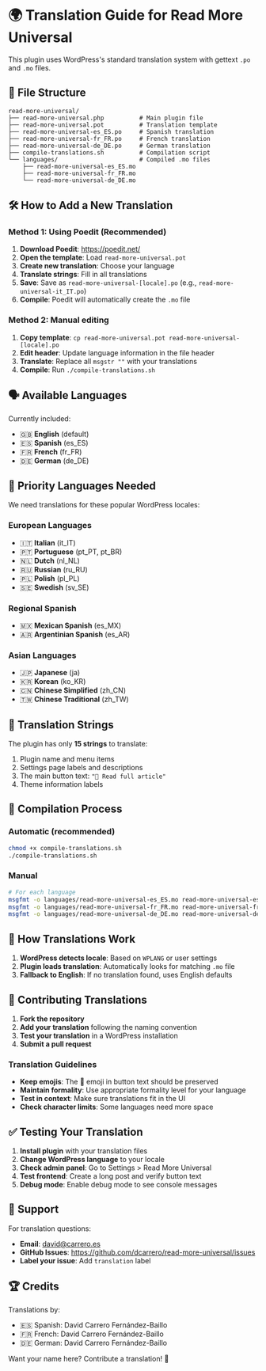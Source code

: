 # 🌍 Translation Guide for Read More Universal

This plugin uses WordPress's standard translation system with gettext `.po` and `.mo` files.

## 📂 File Structure

```
read-more-universal/
├── read-more-universal.php          # Main plugin file
├── read-more-universal.pot          # Translation template
├── read-more-universal-es_ES.po     # Spanish translation
├── read-more-universal-fr_FR.po     # French translation  
├── read-more-universal-de_DE.po     # German translation
├── compile-translations.sh          # Compilation script
└── languages/                       # Compiled .mo files
    ├── read-more-universal-es_ES.mo
    ├── read-more-universal-fr_FR.mo
    └── read-more-universal-de_DE.mo
```

## 🛠️ How to Add a New Translation

### Method 1: Using Poedit (Recommended)

1. **Download Poedit**: https://poedit.net/
2. **Open the template**: Load `read-more-universal.pot`
3. **Create new translation**: Choose your language
4. **Translate strings**: Fill in all translations
5. **Save**: Save as `read-more-universal-[locale].po` (e.g., `read-more-universal-it_IT.po`)
6. **Compile**: Poedit will automatically create the `.mo` file

### Method 2: Manual editing

1. **Copy template**: `cp read-more-universal.pot read-more-universal-[locale].po`
2. **Edit header**: Update language information in the file header
3. **Translate**: Replace all `msgstr ""` with your translations
4. **Compile**: Run `./compile-translations.sh`

## 🗣️ Available Languages

Currently included:
- 🇬🇧 **English** (default)
- 🇪🇸 **Spanish** (es_ES)
- 🇫🇷 **French** (fr_FR)
- 🇩🇪 **German** (de_DE)

## 🎯 Priority Languages Needed

We need translations for these popular WordPress locales:

### European Languages
- 🇮🇹 **Italian** (it_IT)
- 🇵🇹 **Portuguese** (pt_PT, pt_BR)
- 🇳🇱 **Dutch** (nl_NL)
- 🇷🇺 **Russian** (ru_RU)
- 🇵🇱 **Polish** (pl_PL)
- 🇸🇪 **Swedish** (sv_SE)

### Regional Spanish
- 🇲🇽 **Mexican Spanish** (es_MX)
- 🇦🇷 **Argentinian Spanish** (es_AR)

### Asian Languages
- 🇯🇵 **Japanese** (ja)
- 🇰🇷 **Korean** (ko_KR)
- 🇨🇳 **Chinese Simplified** (zh_CN)
- 🇹🇼 **Chinese Traditional** (zh_TW)

## 📝 Translation Strings

The plugin has only **15 strings** to translate:

1. Plugin name and menu items
2. Settings page labels and descriptions
3. The main button text: `"📖 Read full article"`
4. Theme information labels

## 🔄 Compilation Process

### Automatic (recommended)
```bash
chmod +x compile-translations.sh
./compile-translations.sh
```

### Manual
```bash
# For each language
msgfmt -o languages/read-more-universal-es_ES.mo read-more-universal-es_ES.po
msgfmt -o languages/read-more-universal-fr_FR.mo read-more-universal-fr_FR.po
msgfmt -o languages/read-more-universal-de_DE.mo read-more-universal-de_DE.po
```

## 🚀 How Translations Work

1. **WordPress detects locale**: Based on `WPLANG` or user settings
2. **Plugin loads translation**: Automatically looks for matching `.mo` file
3. **Fallback to English**: If no translation found, uses English defaults

## 🤝 Contributing Translations

1. **Fork the repository**
2. **Add your translation** following the naming convention
3. **Test your translation** in a WordPress installation
4. **Submit a pull request**

### Translation Guidelines

- **Keep emojis**: The 📖 emoji in button text should be preserved
- **Maintain formality**: Use appropriate formality level for your language
- **Test in context**: Make sure translations fit in the UI
- **Check character limits**: Some languages need more space

## ✅ Testing Your Translation

1. **Install plugin** with your translation files
2. **Change WordPress language** to your locale
3. **Check admin panel**: Go to Settings > Read More Universal
4. **Test frontend**: Create a long post and verify button text
5. **Debug mode**: Enable debug mode to see console messages

## 📧 Support

For translation questions:
- **Email**: david@carrero.es
- **GitHub Issues**: https://github.com/dcarrero/read-more-universal/issues
- **Label your issue**: Add `translation` label

## 🏆 Credits

Translations by:
- 🇪🇸 Spanish: David Carrero Fernández-Baillo
- 🇫🇷 French: David Carrero Fernández-Baillo  
- 🇩🇪 German: David Carrero Fernández-Baillo

Want your name here? Contribute a translation! 🌟
